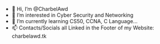 - 👋 Hi, I’m @CharbelAwd
- 👀 I’m interested in Cyber Security and Networking
- 🌱 I’m currently learning CS50, CCNA, C Language...
- 📫 Contacts/Socials all Linked in the Footer of my Website: charbelawd.tk

<!---
CharbelAwd/CharbelAwd is a ✨ special ✨ repository because its `README.md` (this file) appears on your GitHub profile.
You can click the Preview link to take a look at your changes.
--->
